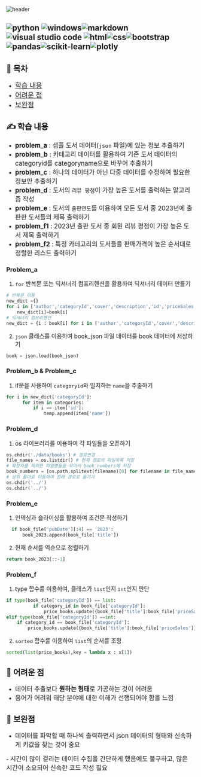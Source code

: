 ![header](https://capsule-render.vercel.app/api?type=waving&color=gradient&height=300&section=header&text=Data%20Processing%20Using%20API%20&fontAlign=50&fontAlignY=30&fontColor=A3DCBE&fontSize=65&animation=scaleIn&desc=Book%20data%20collecton&descSize=40&descAlign=73&descAlignY=55)

![python](https://img.shields.io/badge/Python-3776AB?style=for-the-badge&logo=python&logoColor=white) ![windows](https://img.shields.io/badge/Windows-0078D6?style=for-the-badge&logo=windows&logoColor=white)![markdown](https://img.shields.io/badge/Markdown-000000?style=for-the-badge&logo=markdown&logoColor=white)![visual studio code](https://img.shields.io/badge/Visual_Studio_Code-0078D4?style=for-the-badge&logo=visual%20studio%20code&logoColor=white)
![html](https://img.shields.io/badge/html-E34F26?style=for-the-badge&logo=html&logoColor=white)![css](https://img.shields.io/badge/css-1572B6?style=for-the-badge&logo=css&logoColor=white)![bootstrap](https://img.shields.io/badge/bootstrap-7952B3?style=for-the-badge&logo=bootstrap&logoColor=white)![pandas](https://img.shields.io/badge/pandas-150458?style=for-the-badge&logo=pandas&logoColor=white)![scikit-learn](https://img.shields.io/badge/scikitlearn-F7931E?style=for-the-badge&logo=scikitlearn&logoColor=white)![plotly](https://img.shields.io/badge/plotly-3F4F75?style=for-the-badge&logo=plotly&logoColor=white)
---


## 📶 목차
  - <span style="font-size:130%"> [학습 내용](#학습-내용)</span>
  - <span style="font-size:130%"> [어려운 점](#어려운-점)</span>
  - <span style="font-size:130%"> [보완점](#보완점)</span>
  
## ✍ 학습 내용 
  - <span style="font-size:120%"> **problem_a** : 샘플 도서 데이터(`json` 파일)에 있는 정보 추출하기</span>
  - <span style="font-size:120%"> **problem_b** : 카테고리 데이터를 활용하여 기존 도서 데이터의 categoryid를 categoryname으로 바꾸어 추출하기</span>
  - <span style="font-size:120%"> **problem_c** : 하나의 데이터가 아닌 다중 데이터를 수정하여 필요한 정보만 추출하기</span>
  - <span style="font-size:120%"> **problem_d** : 도서의 `리뷰 평점`이 가장 높은 도서를 출력하는 알고리즘 작성</span>
  - <span style="font-size:120%"> **problem_e** : 도서의 `출판연도`를 이용하여 모든 도서 중 2023년에 출판한 도서들의 제목 출력하기 </span> 
  - <span style="font-size:120%"> **problem_f1** : 2023년 출판 도서 중 회원 리뷰 평점이 가장 높은 도서 제목 출력하기 </span>
  - <span style="font-size:120%"> **problem_f2** : 특정 카테고리의 도서들을 판매가격이 높은 순서대로 정렬한 리스트 출력하기 </span>

  ### Problem_a
  1. <span style="font-size:110%">`for` 반복문 또는 딕셔너리 컴프리헨션을 활용하여 딕셔너리 데이터 만들기</span>
  ```python
  # 반복문 이용
  new_dict ={}
  for i in ['author','categoryId','cover','description','id','priceSales','title']:
      new_dict[i]=book[i]
  # 딕셔너리 컴프리헨션
  new_dict = {i : book[i] for i in ['author','categoryId','cover','description','id','priceSales','title']}
  ```
  2. <span style="font-size:110%"> `json` 클래스를 이용하여 book_json 파일 데이터를 book 데이터에 저장하기</span>
  ```python
  book = json.load(book_json)
  ```

  ### Problem_b & Problem_c
  1. <span style="font-size:110%"> if문을 사용하여 `categoryid`와 일치하는 `name`을 추출하기 </span>
  ```python
  for i in new_dict['categoryId']:    
        for item in categories:
            if i == item['id']:
                temp.append(item['name'])
  ```
  ### Problem_d
  1. <span style="font-size:110%"> os 라이브러리를 이용하여 각 파일들을 오픈하기</span>
  ```python
  os.chdir('./data/books') # 경로변경
  file_names = os.listdir() # 현재 경로의 파일목록 저장
  # 확장자를 제외한 파일명들을 모아서 book_numbers에 저장
  book_numbers = [os.path.splitext(filename)[0] for filename in file_names]
  # 상위 폴더로 이동하여 원래 경로로 옮기기
  os.chdir('../')
  os.chdir('../')
  ```
  ### Problem_e
  1. <span style="font-size:110%"> 인덱싱과 슬라이싱을 활용하여 조건문 작성하기</span>
  ```python
    if book_file['pubDate'][:4] == '2023':
        book_2023.append(book_file['title'])
  ```
  2. <span style="font-size:110%"> 현재 순서를 역순으로 정렬하기</span>
  ```python
  return book_2023[::-1]
  ```
  ### Problem_f
  1. <span style="font-size:110%"> type 함수를 이용하여, 클래스가 `list`인지 `int`인지 판단 </span>
  ```python
  if type(book_file['categoryId']) == list:
            if category_id in book_file['categoryId']:
                price_books.update({book_file['title']:book_file['priceSales']})
  elif type(book_file['categoryId']) ==int:
      if category_id == book_file['categoryId']:
          price_books.update({book_file['title']:book_file['priceSales']})
  ```
  2. <span style="font-size:110%"> `sorted` 함수를 이용하여 `list`의 순서를 조정 </span>
  ```python
  sorted(list(price_books),key = lambda x : x[1])
  ```
  
## 🤣 어려운 점
  - <span style="font-size:120%"> 데이터 추출보다 **원하는 형태**로 가공하는 것이 어려움</span>
  - <span style="font-size:120%"> 용어가 어려워 해당 분야에 대한 이해가 선행되어야 함을 느낌 
  </span>

## 🚀 보완점
  - <span style="font-size:120%"> 데이터를 파악할 때 하나씩 출력하면서 json 데이터의 형태와 신속하게 키값을 찾는 것이 중요 
  </span>
  - <span style="font-size:120%"> 시간이 많이 걸리는 데이터 수집을 간단하게 했음에도 불구하고, 많은 시간이 소요되어 신속한 코드 작성 필요 
  </span>
